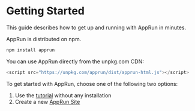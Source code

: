 # Getting Started

This guide describes how to get up and running with AppRun in minutes.

AppRun is distributed on npm.
```sh
npm install apprun
```

You can use AppRun directly from the unpkg.com CDN:

```js
<script src="https://unpkg.com/apprun/dist/apprun-html.js"></script>
```


To get started with AppRun, choose one of the following two options:

1. Use the [tutorial](tutorial.md) without any installation
2. Create a new [AppRun Site](https://github.com/yysun/apprun-site)






